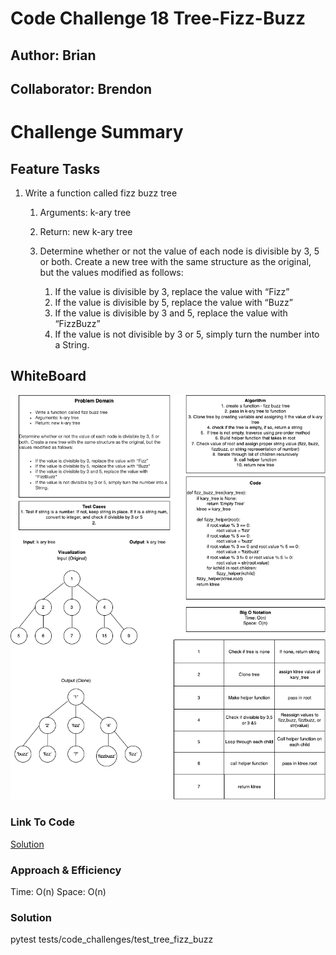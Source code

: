 # Code Challenge 18 Tree-Fizz-Buzz
## Author: Brian
## Collaborator: Brendon

# Challenge Summary
## Feature Tasks
1. Write a function called fizz buzz tree
   1. Arguments: k-ary tree
   2. Return: new k-ary tree
   3. Determine whether or not the value of each node is divisible by 3, 5 or both. Create a new tree with the same structure as the original, but the values modified as follows:

      1. If the value is divisible by 3, replace the value with “Fizz”
      2. If the value is divisible by 5, replace the value with “Buzz”
      3. If the value is divisible by 3 and 5, replace the value with “FizzBuzz”
      4. If the value is not divisible by 3 or 5, simply turn the number into a String.

## WhiteBoard
![WhiteBoard](tree_fizz_buzz.png)

### Link To Code
[Solution](tree_fizz_buzz.py)

### Approach & Efficiency
Time: O(n)
Space: O(n)
### Solution
pytest tests/code_challenges/test_tree_fizz_buzz

